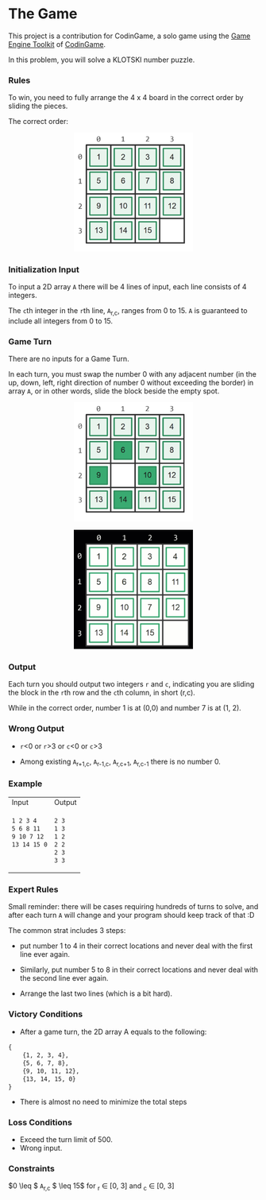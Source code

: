 # The Game

This project is a contribution for CodinGame, a solo game using the [Game Engine Toolkit](https://www.codingame.com/playgrounds/25775/codingame-sdk-documentation/introduction) of [CodinGame](https://www.codingame.com/).

In this problem, you will solve a KLOTSKI number puzzle. 

### Rules
To win, you need to fully arrange the 4 x 4 board in the correct order by sliding the pieces.

The correct order:

<p align="center">
    <img src="src/main/resources/view/assets/source1.png" width="240px" >
</p>


### Initialization Input

To input a 2D array `A` there will be 4 lines of input, each line consists of 4 integers.

The `c`th integer in the `r`th line, `A`<sub>r,c</sub>, ranges from 0 to 15. `A` is guaranteed to include all integers from 0 to 15. 

### Game Turn

There are no inputs for a Game Turn.

In each turn, you must swap the number 0 with any adjacent number (in the up, down, left, right direction of number 0 without exceeding the border) in array `A`, or in other words, slide the block beside the empty spot.

<p align="center">
    <img src="src/main/resources/view/assets/source2.png" width="240px" >
</p>

<p align="center">
    <img src="src/main/resources/view/assets/example.gif" width="240px" >
</p>


### Output

Each turn you should output two integers `r` and `c`, indicating you are sliding the block in the `r`th row and the `c`th column, in short (r,c).

While in the correct order, number 1 is at (0,0) and number 7 is at (1, 2).


### Wrong Output

- `r`<0 or `r`>3 or `c`<0 or `c`>3 

- Among existing `A`<sub>r+1,c</sub>, `A`<sub>r-1,c</sub>, `A`<sub>r,c+1</sub>, `A`<sub>r,c-1</sub> there is no number 0.

### Example


<table style="width:100% ;height:100%">
<tr>
<td> Input </td> <td> Output </td>
</tr>
<tr>
<td  valign="top"> 

```
1 2 3 4
5 6 8 11
9 10 7 12
13 14 15 0
```

</td>
<td>

```
2 3
1 3
1 2
2 2
2 3
3 3
```

</td>
</tr>
</table>

### Expert Rules 

Small reminder: there will be cases requiring hundreds of turns to solve, and after each turn `A` will change and your program should keep track of that :D

The common strat includes 3 steps:

- put number 1 to 4 in their correct locations and never deal with the first line ever again. 

- Similarly, put number 5 to 8 in their correct locations and never deal with the second line ever again. 

- Arrange the last two lines (which is a bit hard). 

### Victory Conditions
- After a game turn, the 2D array A equals to the following:
```
{
    {1, 2, 3, 4},
    {5, 6, 7, 8},
    {9, 10, 11, 12},
    {13, 14, 15, 0}
} 
```
- There is almost no need to minimize the total steps

### Loss Conditions

- Exceed the turn limit of 500.
- Wrong input.

### Constraints

$0 \leq $ `A`<sub>r,c</sub> $ \leq 15$ for <sub>r</sub> ∈ [0, 3] and <sub>c</sub> ∈ [0, 3]


